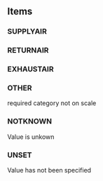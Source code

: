 

<!-- end of short definition -->
## Items

### SUPPLYAIR


### RETURNAIR


### EXHAUSTAIR


### OTHER
required category not on scale

### NOTKNOWN
Value is unkown

### UNSET
Value has not been specified

